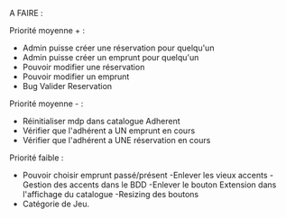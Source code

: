 A FAIRE :

Priorité moyenne + :

- Admin puisse créer une réservation pour quelqu'un
- Admin puisse créer un emprunt pour quelqu'un
- Pouvoir modifier une réservation
- Pouvoir modifier un emprunt
- Bug Valider Reservation


Priorité moyenne - :

- Réinitialiser mdp dans catalogue Adherent
- Vérifier que l'adhérent a UN emprunt en cours
- Vérifier que l'adhérent a UNE réservation en cours



Priorité faible :

- Pouvoir choisir emprunt passé/présent
-Enlever les vieux accents
-Gestion des accents dans le BDD
-Enlever le bouton Extension dans l'affichage du catalogue
-Resizing des boutons
- Catégorie de Jeu.
